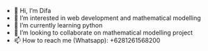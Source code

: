 - 👋 Hi, I’m Difa
- 👀 I’m interested in web development and mathematical modelling
- 🌱 I’m currently learning python
- 💞️ I’m looking to collaborate on mathematical modelling project
- 📫 How to reach me (Whatsapp): +6281261568200

<!---
difawa/difawa is a ✨ special ✨ repository because its `README.md` (this file) appears on your GitHub profile.
You can click the Preview link to take a look at your changes.
--->
